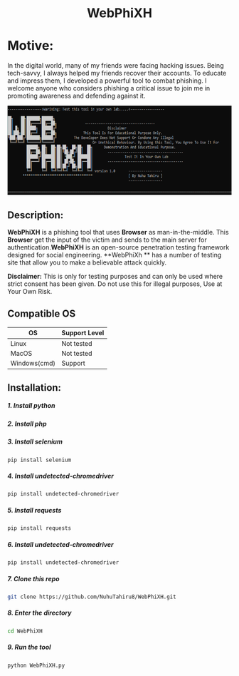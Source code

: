 <h1 align="center">WebPhiXH</h1>

# Motive:
In the digital world, many of my friends were facing hacking issues. Being tech-savvy, I always helped my friends recover their accounts. To educate and impress them, I developed a powerful tool to combat phishing. I welcome anyone who considers phishing a critical issue to join me in promoting awareness and defending against it.
<p align="center">
  <img alt="Evilginx2 Logo" src="files/img/WebPhixh.png" width="800" height="200" />
  </p>
</p>

## Description:
**WebPhiXH** is a phishing tool that uses **Browser** as man-in-the-middle. This **Browser** get the input of the victim and sends to the main server for authentication.**WebPhiXH** is an open-source penetration testing framework designed for social engineering. **WebPhiXh ** has a number of testing site that allow you to make a believable attack quickly.

**Disclaimer:** This is only for testing purposes and can only be used where strict consent has been given. Do not use this for illegal purposes, Use at Your Own Risk.

## Compatible OS

OS            | Support Level
--------------|--------------
Linux         | Not tested
MacOS         | Not tested
Windows(cmd)  | Support


## Installation:
##### 1. Install python
   
##### 2. Install php

##### 3. Install selenium
```bash
pip install selenium
```
##### 4. Install undetected-chromedriver
```bash
pip install undetected-chromedriver
```
##### 5. Install requests
```bash
pip install requests
```
##### 6. Install undetected-chromedriver
```bash
pip install undetected-chromedriver
```
##### 7. Clone this repo
```bash
git clone https://github.com/NuhuTahiru8/WebPhiXH.git
```
##### 8. Enter the directory
```bash
cd WebPhiXH
```
##### 9. Run the tool
```bash
python WebPhiXH.py
```


